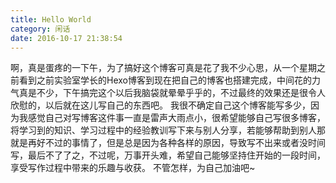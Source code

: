 ```yaml
---
title: Hello World
category: 闲话
date: 2016-10-17 21:38:54
---
```

啊，真是蛋疼的一下午，为了搞好这个博客可真是花了我不少心思，从一个星期之前看到之前实验室学长的Hexo博客到现在把自己的博客也搭建完成，中间花的力气真是不少，下午搞完这个以后我脑袋就晕晕乎乎的，不过最终的效果还是很令人欣慰的，以后就在这儿写自己的东西吧。
我很不确定自己这个博客能写多少，因为我感觉自己对写博客这件事一直是雷声大雨点小，很希望能够自己写很多博客，将学习到的知识、学习过程中的经验教训写下来与别人分享，若能够帮助到别人那就是再好不过的事情了，但是总是因为各种各样的原因，导致写不出来或者没时间写，最后不了了之，不过呢，万事开头难，希望自己能够坚持住开始的一段时间，享受写作过程中带来的乐趣与收获。
不管怎样，为自己加油吧~